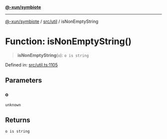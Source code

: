 [**@-xun/symbiote**](../../../README.md)

***

[@-xun/symbiote](../../../README.md) / [src/util](../README.md) / isNonEmptyString

# Function: isNonEmptyString()

> **isNonEmptyString**(`o`): `o is string`

Defined in: [src/util.ts:1105](https://github.com/Xunnamius/symbiote/blob/fcdd2ab0b85b01d184680d7337de52754feba693/src/util.ts#L1105)

## Parameters

### o

`unknown`

## Returns

`o is string`
